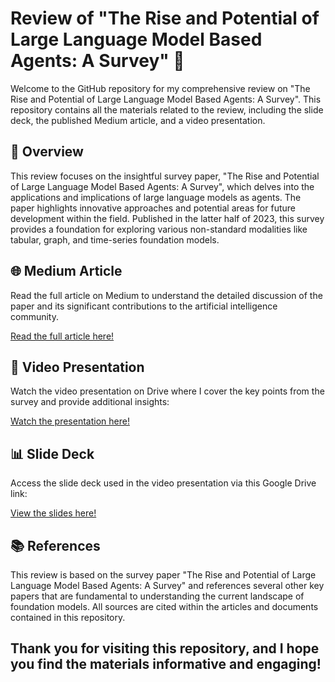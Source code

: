 # Review of "The Rise and Potential of Large Language Model Based Agents: A Survey" 📘

Welcome to the GitHub repository for my comprehensive review on "The Rise and Potential of Large Language Model Based Agents: A Survey". This repository contains all the materials related to the review, including the slide deck, the published Medium article, and a video presentation.

## 📄 Overview

This review focuses on the insightful survey paper, "The Rise and Potential of Large Language Model Based Agents: A Survey", which delves into the applications and implications of large language models as agents. The paper highlights innovative approaches and potential areas for future development within the field. Published in the latter half of 2023, this survey provides a foundation for exploring various non-standard modalities like tabular, graph, and time-series foundation models.

## 🌐 Medium Article

Read the full article on Medium to understand the detailed discussion of the paper and its significant contributions to the artificial intelligence community.

[Read the full article here!](https://medium.com/@aagamshah0812/unlocking-the-future-of-ai-agents-with-large-language-models-de8dec832480)

## 🎥 Video Presentation

Watch the video presentation on Drive where I cover the key points from the survey and provide additional insights:

[Watch the presentation here!](https://drive.google.com/drive/folders/1BWX1Cw29gndtRg7L9LCE4v-6ZJeWocaD?usp=sharing)

## 📊 Slide Deck

Access the slide deck used in the video presentation via this Google Drive link:

[View the slides here!]([your-google-drive-link](https://drive.google.com/drive/folders/1BWX1Cw29gndtRg7L9LCE4v-6ZJeWocaD?usp=sharing))


## 📚 References

This review is based on the survey paper "The Rise and Potential of Large Language Model Based Agents: A Survey" and references several other key papers that are fundamental to understanding the current landscape of foundation models. All sources are cited within the articles and documents contained in this repository.


Thank you for visiting this repository, and I hope you find the materials informative and engaging!
---
